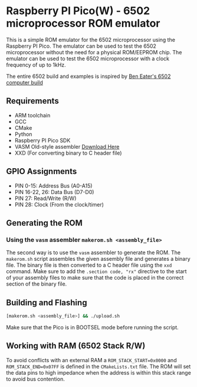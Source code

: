 # Raspberry PI Pico(W) - 6502 microprocessor ROM emulator

This is a simple ROM emulator for the 6502 microprocessor using the Raspberry PI Pico. The emulator can be used to test the 6502 microprocessor without the need for a physical ROM/EEPROM chip. The emulator can be used to test the 6502 microprocessor with a clock frequency of up to 1kHz.

The entire 6502 build and examples is inspired by [Ben Eater's 6502 computer build](https://eater.net/6502)

## Requirements
- ARM toolchain
- GCC
- CMake
- Python
- Raspberry PI Pico SDK
- VASM Old-style assembler [Download Here](http://www.compilers.de/vasm.html)
- XXD (For converting binary to C header file)

## GPIO Assignments

- PIN 0-15: Address Bus (A0-A15)
- PIN 16-22, 26: Data Bus (D7-D0)
- PIN 27: Read/Write (R/W)
- PIN 28: Clock (From the clock/timer)

## Generating the ROM

### Using the `vasm` assembler `makerom.sh <assembly_file>`
The second way is to use the `vasm` assembler to generate the ROM. The `makerom.sh` script assembles the given assembly file and generates a binary file.
The binary file is then converted to a C header file using the `xxd` command. Make sure to add the `.section code, "rx"` directive to the start of your assembly files to make sure that the code is placed in the correct section of the binary file.

## Building and Flashing
```bash
[makerom.sh <assembly_file>] && ./upload.sh
```

Make sure that the Pico is in BOOTSEL mode before running the script.

## Working with RAM (6502 Stack R/W)
To avoid conflicts with an external RAM a `ROM_STACK_START=0x0000` and `ROM_STACK_END=0x07FF` is defined in the `CMakeLists.txt` file. The ROM will set the data pins to high impedance when the address is within this stack range to avoid bus contention.